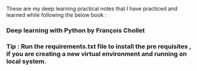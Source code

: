  These are my deep learning practical notes that I have practiced and learned while following the below book :
 ### Deep learning with Python by François Chollet

 ### Tip : Run the requirements.txt file to install the pre requisites , if you are creating a new virtual environment and running on local system.
